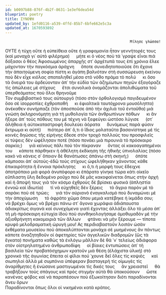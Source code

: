 ```yaml
---
id: b0097b88-076f-4b2f-8631-1e3ef6dea54d
blueprint: poetry
title: ΣΥΝΟΨΗ
updated_by: 1efd0116-a539-4ffd-85b7-6bfe662e5c3a
updated_at: 1670593892
---
```

<div align="right">
  
    Μίλησε γλώσσα!
  
</div>

ΟΥΤΕ ἡ τύχη οὔτε ἡ εὐπείθεια οὔτε ἡ γραφομανία ἦταν γεννήτορές τους (καὶ μοναχὰ γι᾿ αὐτὸ φιλέρημα) &emsp; μήτε κι ὁ νέος ποὺ τά ᾿γραψε εἶναι πιά &emsp; δόξασοι ὁ θέος 
Ἀφοσιωμένος ἀπαρχῆς στ᾿ ἀρχέτυπά τους ἐπὶ χρόνια ἔλεε μάχονταν τὴν παγκόσμια ἀράχνη &emsp; ὅποτε συνειδητοποιοῦσε ὅτι ἔχανε τὴν ἀπαιτούμενη σοφία πίστη κι ἀγάπη βαλνόταν στὴ συσσώρευση ἐκείνου ποὺ δὲν εἶχε κιόλας σπαταληθεῖ μέσα στὸ νόθο πράμα τὸ πολύ &emsp; κι ὅσο τὰ ὄνειρά του ἀρδεύονταν ἀπ᾿ τὴν εὐδία τῶν ἀζημίωτων πηγῶν ἐξαγόραζε τὶς ἀπώλειες μὲ στίχους &emsp; ἔτσι συνολικὰ ὀνομάζονται  ἀπολιθώματα  τοῦ ὑπερθεάματος ποὺ ὅλοι θρηνοῦμε       
Τὸν συμβιβαστικό τους αὐτουργό (τόσο στὸν ὀρθολογισμὸ παγιδευμένον ὅσο σὲ ἰσορροπίες ἐχθροπαθή &emsp; κι ἐφιαλτικὰ ταυτόχρονα μουσόληπτο) ἀνέκαθεν συνήρπαζε (τὸν ἀποσποῦσε ἀπὸ τὴν ἀχιλιὰ τοῦ ἐνταῦθα) μιὰ γνώση ἀκληρονόμητη γιὰ τὴ μυθολογία τῶν ἀνθρωπίνων πόθων &emsp; κι ἂν ἤξερε ἀπ᾿ τοὺς πόθους του μὲ τέχνη νὰ ξεφεύγει ὡστόσο λύγισε &emsp; (στ᾿ ἀλήθεια ἡ αὐτοκαταστροφὴ δουλεύει ἀόρατα &emsp; δυνάμεως παρὰ φύσιν ἔκτρωμα κι αὐτή) &emsp; πιότερο ἀπ᾿ ὅ,τι ὁ ἴδιος μολαταῦτα βασανίστηκε μὲ τὶς κοινὲς δηώσεις τῆς εἰρήνης ἔδεσε στὸν τροχὸ πολλούς του προσφιλεῖς &emsp; οἱ τύψεις δὲν ὠφέλησαν ποτέ (πόσο πονάει μιὰ πιρουνιὰ τὸ πρόσκαιρο σαρκίο;) &emsp; γιὰ κείνους πάλι ποὺ τὸν πίκραναν &emsp; ὄντας οἱ κακοαγαπημένοι του &emsp; κάποτε πάρθηκεν ἡ ἀθέλητη ἐκδίκηση τῆς ἠθικῆς ὑπνολαλίας (πόσο κακὸ νὰ κάνεις σ᾿ ὅποιον δὲ θανάτωσες ἀπάνω στὴ σκηνή;) &emsp; ὁπότε κάμποσοι ἀπ᾿ αὐτοὺς-ἐδῶ τοὺς στίχους ὠφελήθηκαν χάνοντας κάθε ἐπικαιρότητα ἢ ἔννοια πρόκλησης &emsp; κι ὅ,τι ἡ μορφή τους ἔδειχνε ἀποτρόπαιο μιὰ φορά ἀνυπόφορο κι ἐπάρατο γίνηκε τώρα κάτι οἰκεῖο εὔπλαστη ὕλη δεδομένο ροῦχο ποὺ δὲ μᾶς κακοφαίνεται ὅπως στὴν ἀρχή      καὶ ἡ ἄποψή τους γιὰ τὸν κόσμο ἐχθροὺς δὲ βρίσκει φυσικά (ἀπληστία ἐννοῶ καὶ ἰδιωτία) &emsp; τί νὰ εὐχηθεῖς δὲν ξέρεις &emsp; τὸ ἄγριο παρὸν μὲ τὸ σαράκι ποὺ σὲ τρώει; &emsp; γιά τὸν αὐριανὸ ἐναγκαλισμὸ ποὺ δυναμώνει μὲ τὴν ἀποχύμωση &emsp; τὸ ἀφράτο χῶμα ὅπου μεμιὰ κατέβηκε ἡ ἰκμάδα σου; &emsp; νὰ βρέχει ὅμως νὰ βρέχει πάνω στ᾿ ἄγονα χωράφια ἀδιάπαυστα ἀδιακρίτως σιγανὰ καὶ συνεχόμενα γιατὶ ἔχοντας ἀλλάξει ὅλο τὸ μέσα ἀπ᾿ τὴ μὴ-πρόσκαιρη εὐτυχία ἰδού ποὺ συνθηκολογήσαμε ὁμοθυμαδὸν μὲ τὴν ἀξιοθρήνητη κακομοιριὰ τῶν ἄλλων &emsp; φτάνει νὰ μὴν ξέρουμε — τίποτα κρυφό μελοδραματικὴ ὠρυγή μου!
Ας περιδιαβαστοῦν λοιπὸν ὡσὰν ἐκθέματα μουσείου ποὺ ἀποκαλύπτονται μονάχα σὲ μυημένους    ἂν πάντως κάποτε ἀναζητηθοῦν οἱ ἀφετηρίες τῶν ἀγγελικῶν διαδρομῶν (ὣς τὰ ἔγκατα) πονήματα καθὼς τὰ ἐνλόγω μᾶλλον δὲ θά ᾿ν᾿ τελείως ἀδιάφορα στὸν οἰστρηλατημένο ἀνθρωποδίφη &emsp; οἱ βίαιες ἐντυπώσεις ἀπ᾿ τὴ βασιλεία τῶν προβατόσχημων κρατοῦν μιὰ θέση (ἐλάχιστα ὑλική) στὸ χρονικὸ τῆς ἀγωνίας      ἔπειτα οἱ φίλοι      πού ᾿χουνε δεῖ ὅλες τὶς κοψιές &emsp; καὶ σιωπηλοὶ ἀλλὰ μὲ συμπόνια ὑπέφεραν βασταγερὴ τὶς οἰμωγὲς τὶς ἀναρίθμητες ἢ ἑνώσανε μαστιγωμένοι τὶς δικές τους &emsp; ἂν χρειαστεῖ &emsp; θὰ τραβήξουν τοὺς σπάγους καὶ πρὸς στιγμὴν αὐτὰ θὰ ὑπακούσουν &emsp; ὥστε κανένας φόβος καὶ νὰ παραπέσουν ποὺ ἐξωκοίτησαν      διότι παραδίνονται ἄνευ ὅρων  
Παραδίνονται ὅπως ὅλοι οἱ νικημένοι κατὰ κράτος.